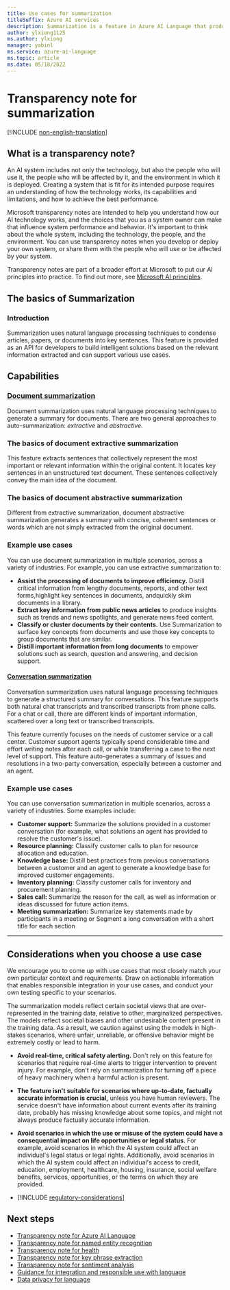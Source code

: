 ```yaml
---
title: Use cases for summarization
titleSuffix: Azure AI services
description: Summarization is a feature in Azure AI Language that produces a summary by extracting sentences from a document or text conversation. The feature condenses articles, papers, or documents to key sentences.
author: ylxiong1125
ms.author: ylxiong
manager: yabinl
ms.service: azure-ai-language
ms.topic: article
ms.date: 05/18/2022
---
```


# Transparency note for summarization

[!INCLUDE [non-english-translation](/azure/ai-foundry/responsible-ai/includes/non-english-translation)]


## What is a transparency note?

An AI system includes not only the technology, but also the people who will use it, the people who will be affected by it, and the environment in which it is deployed. Creating a system that is fit for its intended purpose requires an understanding of how the technology works, its capabilities and limitations, and how to achieve the best performance.

Microsoft transparency notes are intended to help you understand how our AI technology works, and the choices that you as a system owner can make that influence system performance and behavior. It's important to think about the whole system, including the technology, the people, and the environment. You can use transparency notes when you develop or deploy your own system, or share them with the people who will use or be affected by your system.

Transparency notes are part of a broader effort at Microsoft to put our AI principles into practice. To find out more, see [Microsoft AI principles](https://www.microsoft.com/ai/responsible-ai).

## The basics of Summarization

### Introduction
Summarization uses natural language processing techniques to condense articles, papers, or documents into key sentences. This feature is provided as an API for developers to build intelligent solutions based on the relevant information extracted and can support various use cases.


## Capabilities

### [Document summarization](#tab/document)

Document summarization uses natural language processing techniques to generate a summary for documents. There are two general approaches to auto-summarization: *extractive* and *abstractive*.

### The basics of document extractive summarization

This feature extracts sentences that collectively represent the most important or relevant information within the original content. It locates key sentences in an unstructured text document. These sentences collectively convey the main idea of the document.


### The basics of document abstractive summarization

Different from extractive summarization, document abstractive summarization generates a summary with concise, coherent sentences or words which are not simply extracted from the original document.

### Example use cases

You can use document summarization in multiple scenarios, across a variety of industries. For example, you can use extractive summarization to: 
* **Assist the processing of documents to improve efficiency.** Distill critical information from lengthy documents, reports, and other text forms,highlight key sentences in documents, andquickly skim documents in a library.
* **Extract key information from public news articles** to produce insights such as trends and news spotlights, and generate news feed content.
* **Classify or cluster documents by their contents.** Use Summarization to surface key concepts from documents and use those key concepts to group documents that are similar.
* **Distill important information from long documents** to empower solutions such as search, question and answering, and decision support.


#### [Conversation summarization](#tab/conversation)

Conversation summarization uses natural language processing techniques to generate a structured summary for conversations. This feature supports both natural chat transcripts and transcribed transcripts from phone calls. For a chat or call, there are different kinds of important information, scattered over a long text or transcribed transcripts.

This feature currently focuses on the needs of customer service or a call center. Customer support agents typically spend considerable time and effort writing notes after each call, or while transferring a case to the next level of support. This feature auto-generates a summary of issues and resolutions in a two-party conversation, especially between a customer and an agent.

### Example use cases

You can use conversation summarization in multiple scenarios, across a variety of industries. Some examples include:
* **Customer support:** Summarize the solutions  provided in a customer conversation (for example, what solutions an agent has provided to resolve the customer's issue). 
* **Resource planning:** Classify customer calls to plan for resource allocation and education.
* **Knowledge base:** Distill best practices from previous conversations between a customer and an agent to generate a knowledge base for improved customer engagements.
* **Inventory planning:** Classify customer calls for inventory and procurement planning.
* **Sales call:** Summarize the reason for the call, as well as information or ideas discussed for future action items.
* **Meeting summarization:** Summarize key statements made by participants in a meeting or Segment a long conversation with a short title for each section


---

## Considerations when you choose a use case

We encourage you to come up with use cases that most closely match your own particular context and requirements. Draw on actionable information that enables responsible integration in your use cases, and conduct your own testing specific to your scenarios.

The summarization models reflect certain societal views that are over-represented in the training data, relative to other, marginalized perspectives. The models reflect societal biases and other undesirable content present in the training data. As a result, we caution against using the models in high-stakes scenarios, where unfair, unreliable, or offensive behavior might be extremely costly or lead to harm.

* **Avoid real-time, critical safety alerting.** Don't rely on this feature for scenarios that require real-time alerts to trigger intervention to prevent injury. For example, don't rely on summarization for turning off a piece of heavy machinery when a harmful action is present.

* **The feature isn't suitable for scenarios where up-to-date, factually accurate information is crucial,** unless you have human reviewers. The service doesn't have information about current events after its training date, probably has missing knowledge about some topics, and might not always produce factually accurate information.

* **Avoid scenarios in which the use or misuse of the system could have a consequential impact on life opportunities or legal status.** For example, avoid scenarios in which the AI system could affect an individual's legal status or legal rights. Additionally, avoid scenarios in which the AI system could affect an individual's access to credit, education, employment, healthcare, housing, insurance, social welfare benefits, services, opportunities, or the terms on which they are provided.

* [!INCLUDE [regulatory-considerations](../includes/regulatory-considerations.md)]


## Next steps

* [Transparency note for Azure AI Language](/azure/ai-foundry/responsible-ai/language-service/transparency-note?context=/azure/ai-services/language-service/context/context)
* [Transparency note for named entity recognition](/azure/ai-foundry/responsible-ai/language-service/transparency-note-named-entity-recognition?context=/azure/ai-services/language-service/context/context)
* [Transparency note for health](/azure/ai-foundry/responsible-ai/language-service/transparency-note-health?context=/azure/ai-services/language-service/context/contextt)
* [Transparency note for key phrase extraction](/azure/ai-foundry/responsible-ai/language-service/transparency-note-key-phrase-extraction?context=/azure/ai-services/language-service/context/context)
* [Transparency note for sentiment analysis](/azure/ai-foundry/responsible-ai/language-service/transparency-note-sentiment-analysis?context=/azure/ai-services/language-service/context/context)
* [Guidance for integration and responsible use with language](/azure/ai-foundry/responsible-ai/language-service/guidance-integration-responsible-use?context=/azure/ai-services/language-service/context/context)
* [Data privacy for language](/azure/ai-foundry/responsible-ai/language-service/data-privacy?context=/azure/ai-services/language-service/context/context)

